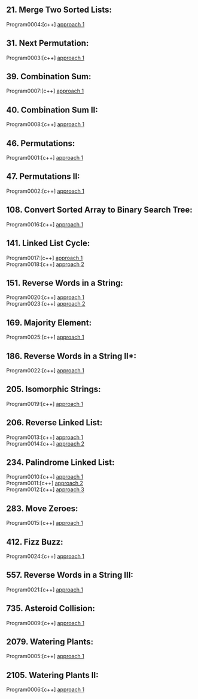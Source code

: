 ## 21. Merge Two Sorted Lists:

Program0004:[c++] [approach 1](../Program0004/main.cpp)<br>

## 31. Next Permutation:

Program0003:[c++] [approach 1](../Program0003/main.cpp)<br>

## 39. Combination Sum:

Program0007:[c++] [approach 1](../Program0007/main.cpp)<br>

## 40. Combination Sum II:

Program0008:[c++] [approach 1](../Program0008/main.cpp)<br>

## 46. Permutations:

Program0001:[c++] [approach 1](../Program0001/main.cpp)<br>

## 47. Permutations II:

Program0002:[c++] [approach 1](../Program0002/main.cpp)<br>

## 108. Convert Sorted Array to Binary Search Tree:

Program0016:[c++] [approach 1](../Program0016/main.cpp)<br>

## 141. Linked List Cycle:

Program0017:[c++] [approach 1](../Program0017/main.cpp)<br>
Program0018:[c++] [approach 2](../Program0018/main.cpp)<br>

## 151. Reverse Words in a String:

Program0020:[c++] [approach 1](../Program0020/main.cpp)<br>
Program0023:[c++] [approach 2](../Program0023/main.cpp)<br>

## 169. Majority Element:

Program0025:[c++] [approach 1](../Program0025/main.cpp)<br>

## 186. Reverse Words in a String II*:

Program0022:[c++] [approach 1](../Program0022/main.cpp)<br>

## 205. Isomorphic Strings:

Program0019:[c++] [approach 1](../Program0019/main.cpp)<br>

## 206. Reverse Linked List:

Program0013:[c++] [approach 1](../Program0013/main.cpp)<br>
Program0014:[c++] [approach 2](../Program0014/main.cpp)<br>

## 234. Palindrome Linked List:

Program0010:[c++] [approach 1](../Program0010/main.cpp)<br>
Program0011:[c++] [approach 2](../Program0011/main.cpp)<br>
Program0012:[c++] [approach 3](../Program0012/main.cpp)<br>

## 283. Move Zeroes:

Program0015:[c++] [approach 1](../Program0015/main.cpp)<br>

## 412. Fizz Buzz:

Program0024:[c++] [approach 1](../Program0024/main.cpp)<br>

## 557. Reverse Words in a String III:

Program0021:[c++] [approach 1](../Program0021/main.cpp)<br>

## 735. Asteroid Collision:

Program0009:[c++] [approach 1](../Program0009/main.cpp)<br>

## 2079. Watering Plants:

Program0005:[c++] [approach 1](../Program0005/main.cpp)<br>

## 2105. Watering Plants II:

Program0006:[c++] [approach 1](../Program0006/main.cpp)<br>